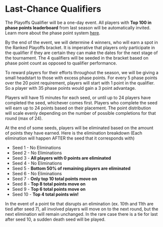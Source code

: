 # Last-Chance Qualifiers
The Playoffs Qualifier will be a one-day event. 
All players with **__Top 100 in phase points leaderboard__** from last season will be automatically invited. Learn more about the phase point system [here](./phase_point).

By the end of the event, we will determine 4 winners, who will earn a spot in the Ranked Playoffs bracket. It is imperative that players only participate in the qualifier if they are certain they can make the dates for the next stage of the tournament. The 4 qualifiers will be seeded in the bracket based on phase point count as opposed to qualifier performance.

To reward players for their efforts throughout the season, we will be giving a small headstart to those with excess phase points. For every 5 phase points over the 20 point requirement, players will start with 1 point in the qualifier. So a player with 35 phase points would gain a 3 point advantage.

Players will have 15 minutes for each seed, or until up to 24 players have completed the seed, whichever comes first. Players who complete the seed will earn up to 24 points based on their placement. The point distribution will scale evenly depending on the number of possible completions for that round (max of 24).

At the end of some seeds, players will be eliminated based on the amount of points they have earned. Here is the elimination breakdown (Each elimination will happen AFTER the seed that it corresponds with)

- Seed 1 - No Eliminations
- Seed 2 - No Eliminations
- Seed 3 - __**All players with 0 points are eliminated**__
- Seed 4 - No Eliminations
- Seed 5 - __**Bottom 50% of remaining players are eliminated**__
- Seed 6 - No Eliminations
- Seed 7 - __**Only top 10 total points move on**__
- Seed 8 - __**Top 8 total points move on**__
- Seed 9 - __**Top 6 total points move on**__
- Seed 10 - __**Top 4 total points win!**__

In the event of a point tie that disrupts an elimination (ex. 10th and 11th are tied after seed 7), all involved players will move on to the next round, but the next elimination will remain unchanged. In the rare case there is a tie for last after seed 10, a sudden death seed will be played.
